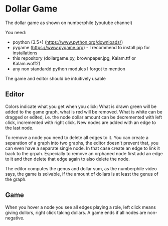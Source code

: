 # Dollar Game
The dollar game as shown on numberphile (youtube channel)

You need:
- poython (3.5+) (https://www.python.org/downloads/)
- pygame (https://www.pygame.org) - I recommend to install pip for installations
- this repository (dollargame.py, brownpaper.jpg, Kalam.ttf or Kalam.woff2)
- any non standardd python modules I forgot to mention

The game and editor should be intuitively usable

## Editor

Colors indicate what you get when you click: What is drawn green will be added to the game graph, what is red will be removed. What is white can be dragged or edited, i.e. the node dollar amount can be decremented with left click, incremented with right click. New nodes are added with an edge to the last node.

To remove a node you need to delete all edges to it. You can create a separation of a graph into two graphs, the editor doesn't prevent that, you can even have a separate single node. In that case create an edge to link it back to the grpah. Especially to remove an orphaned node first add an edge to it and then delete that edge again to also delete the node.

The editor computes the genus and dollar sum, as the numberphile video says, the game is solvable, if the amount of dollars is at least the genus of the graph.

## Game

When you hover a node you see all edges playing a role, left click means giving dollors, right click taking dollars.
A game ends if all nodes are non-negative.
